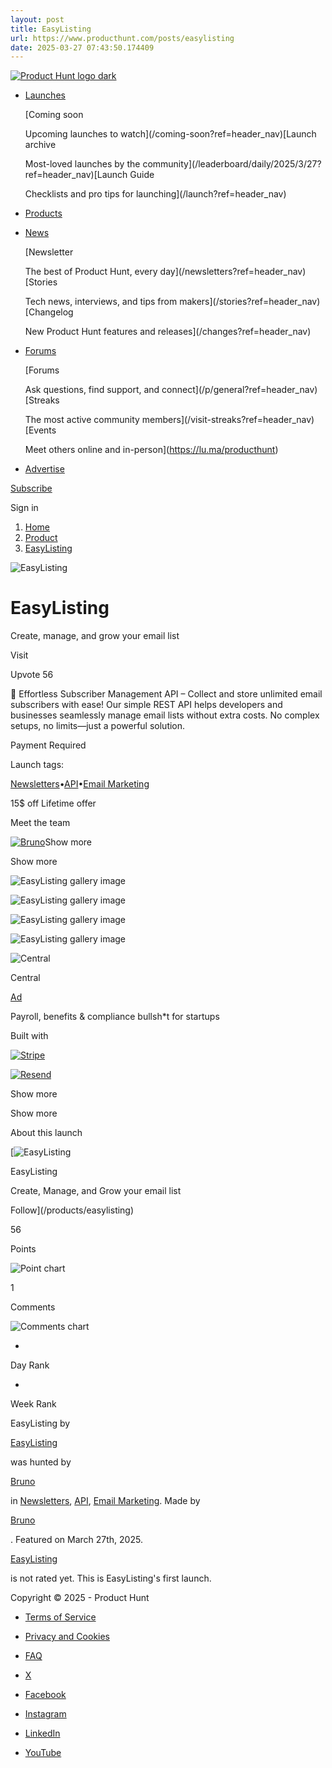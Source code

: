 ```yaml
---
layout: post
title: EasyListing
url: https://www.producthunt.com/posts/easylisting
date: 2025-03-27 07:43:50.174409
---
```

[![Product Hunt logo dark](https://ph-static.imgix.net/golden-kitty/2024/PHLogoDark.png?auto=compress&codec=mozjpeg&cs=strip&auto=format&w=40&h=40&fit=max&frame=1)](/)

* [Launches](/leaderboard/daily/2025/3/27?ref=header_nav)

  [Coming soon

  Upcoming launches to watch](/coming-soon?ref=header_nav)[Launch archive

  Most-loved launches by the community](/leaderboard/daily/2025/3/27?ref=header_nav)[Launch Guide

  Checklists and pro tips for launching](/launch?ref=header_nav)
* [Products](/categories?ref=header_nav)
* [News](/newsletters?ref=header_nav)

  [Newsletter

  The best of Product Hunt, every day](/newsletters?ref=header_nav)[Stories

  Tech news, interviews, and tips from makers](/stories?ref=header_nav)[Changelog

  New Product Hunt features and releases](/changes?ref=header_nav)
* [Forums](/p/general?ref=header_nav)

  [Forums

  Ask questions, find support, and connect](/p/general?ref=header_nav)[Streaks

  The most active community members](/visit-streaks?ref=header_nav)[Events

  Meet others online and in-person](https://lu.ma/producthunt)
* [Advertise](/sponsor?ref=header_nav)

[Subscribe](/newsletters?ref=header_nav&campaign=weekly_newsletter&source=header_nav)

Sign in

1. [Home](/)
2. [Product](/products/easylisting)
3. [EasyListing](/posts/easylisting)

![EasyListing](https://ph-files.imgix.net/bdaeebde-08be-432c-b569-118f5bf39c0a.png?auto=compress&codec=mozjpeg&cs=strip&auto=format&w=56&h=56&fit=crop&frame=1)

# EasyListing

Create, manage, and grow your email list

Visit

Upvote 56

🚀 Effortless Subscriber Management API – Collect and store unlimited email subscribers with ease!
Our simple REST API helps developers and businesses seamlessly manage email lists without extra costs. No complex setups, no limits—just a powerful solution.

Payment Required

Launch tags:

[Newsletters](/topics/newsletters)•[API](/topics/api-1)•[Email Marketing](/topics/email-marketing)

15$ off Lifetime offer

Meet the team

[![Bruno](https://ph-avatars.imgix.net/6542769/0a49d550-c50a-42ec-a504-36f74a825f1f.png?auto=compress&codec=mozjpeg&cs=strip&auto=format&w=40&h=40&fit=crop&frame=1)](/@skedio)Show more

Show more

![EasyListing gallery image](https://ph-files.imgix.net/4109e54f-ca72-4027-8a76-79f6e86f2001.jpeg?auto=compress&codec=mozjpeg&cs=strip&auto=format&w=391&h=220&fit=max&frame=1)

![EasyListing gallery image](https://ph-files.imgix.net/39160be4-641a-4d20-a8ed-1784ba8ebc8e.png?auto=compress&codec=mozjpeg&cs=strip&auto=format&w=391&h=220&fit=max&frame=1)

![EasyListing gallery image](https://ph-files.imgix.net/5d576e7d-b28b-4b36-927f-74fb862d3cb9.png?auto=compress&codec=mozjpeg&cs=strip&auto=format&w=450&h=220&fit=max&frame=1)

![EasyListing gallery image](https://ph-files.imgix.net/12187654-3fcf-4694-9406-fd7db25020bb.png?auto=compress&codec=mozjpeg&cs=strip&auto=format&w=446&h=220&fit=max&frame=1)

![Central](https://ph-files.imgix.net/20e9f498-6a92-45df-bf42-94329baa5cea.jpeg?auto=compress&codec=mozjpeg&cs=strip&auto=format&w=60&h=60&fit=max&frame=1)

Central

[Ad](/sponsor)

Payroll, benefits & compliance bullsh\*t for startups

Built with

[![Stripe](https://ph-files.imgix.net/7a01a00b-d41d-4367-b44e-e1d0a672819b.jpeg?auto=compress&codec=mozjpeg&cs=strip&auto=format&w=40&h=40&fit=crop&frame=1)](/products/stripe)

[![Resend](https://ph-files.imgix.net/30f58484-2920-424b-be2d-3fa134ee3e4e.png?auto=compress&codec=mozjpeg&cs=strip&auto=format&w=40&h=40&fit=crop&frame=1)](/products/resend)

Show more

Show more

About this launch

[![EasyListing](https://ph-files.imgix.net/bdaeebde-08be-432c-b569-118f5bf39c0a.png?auto=compress&codec=mozjpeg&cs=strip&auto=format&w=48&h=48&fit=crop&frame=1)

EasyListing

Create, Manage, and Grow your email list

Follow](/products/easylisting)

56

Points

![Point chart](/widgets/embed-image/v1/chart-points.svg?post_id=943686)

1

Comments

![Comments chart](/widgets/embed-image/v1/chart-comments.svg?post_id=943686)

-

Day Rank

-

Week Rank

EasyListing by

[EasyListing](/products/easylisting)

was hunted by

[Bruno](/@skedio)

in [Newsletters](/topics/newsletters), [API](/topics/api-1), [Email Marketing](/topics/email-marketing). Made by

[Bruno](/@skedio)

. Featured on March 27th, 2025.

[EasyListing](/products/easylisting)

is not rated yet. This is EasyListing's first launch.

Copyright © 2025 - Product Hunt

* [Terms of Service](/legal#terms)
* [Privacy and Cookies](/legal#privacy)
* [FAQ](https://help.producthunt.com)

* [X](https://x.com/ProductHunt)
* [Facebook](https://www.facebook.com/producthunt)
* [Instagram](https://www.instagram.com/producthunt)
* [LinkedIn](https://www.linkedin.com/company/producthunt)
* [YouTube](https://www.youtube.com/channel/UCOtU18DT8csQVqHPT1wtYzw)